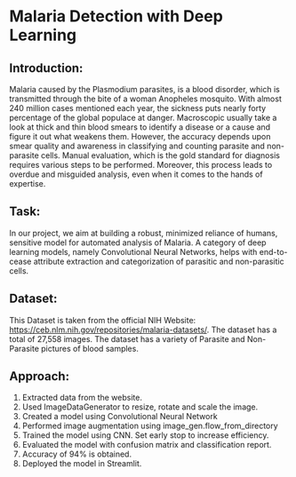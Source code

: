 # Malaria Detection with Deep Learning
## Introduction:

Malaria caused by the Plasmodium parasites, is a blood disorder, which is transmitted through the bite of a woman Anopheles mosquito. With almost 240 million cases mentioned each year, the sickness puts nearly forty percentage of the global populace at danger. Macroscopic usually take a look at thick and thin blood smears to identify a disease or a cause and figure it out what weakens them. However, the accuracy depends upon smear quality and awareness in classifying and counting parasite and non-parasite cells. Manual evaluation, which is the gold standard for diagnosis requires various steps to be performed. Moreover, this process leads to overdue and misguided analysis, even when it comes to the hands of expertise.

## Task:

In our project, we aim at building a robust, minimized reliance of humans, sensitive model for automated analysis of Malaria. A category of deep learning models, namely Convolutional Neural Networks, helps with end-to-cease attribute extraction and categorization of parasitic and non-parasitic cells.

## Dataset:

This Dataset is taken from the official NIH Website: https://ceb.nlm.nih.gov/repositories/malaria-datasets/. The dataset has a total of 27,558 images. The dataset has a variety of Parasite and Non-Parasite pictures of blood samples.

## Approach:
1.	Extracted data from the website.
2.	Used ImageDataGenerator to resize, rotate and scale the image.
3.	Created a model using Convolutional Neural Network
4.	Performed image augmentation using image_gen.flow_from_directory
5.	Trained the model using CNN. Set early stop to increase efficiency.
6.	Evaluated the model with confusion matrix and classification report.
7.	Accuracy of 94% is obtained.
8.	Deployed the model in Streamlit.
